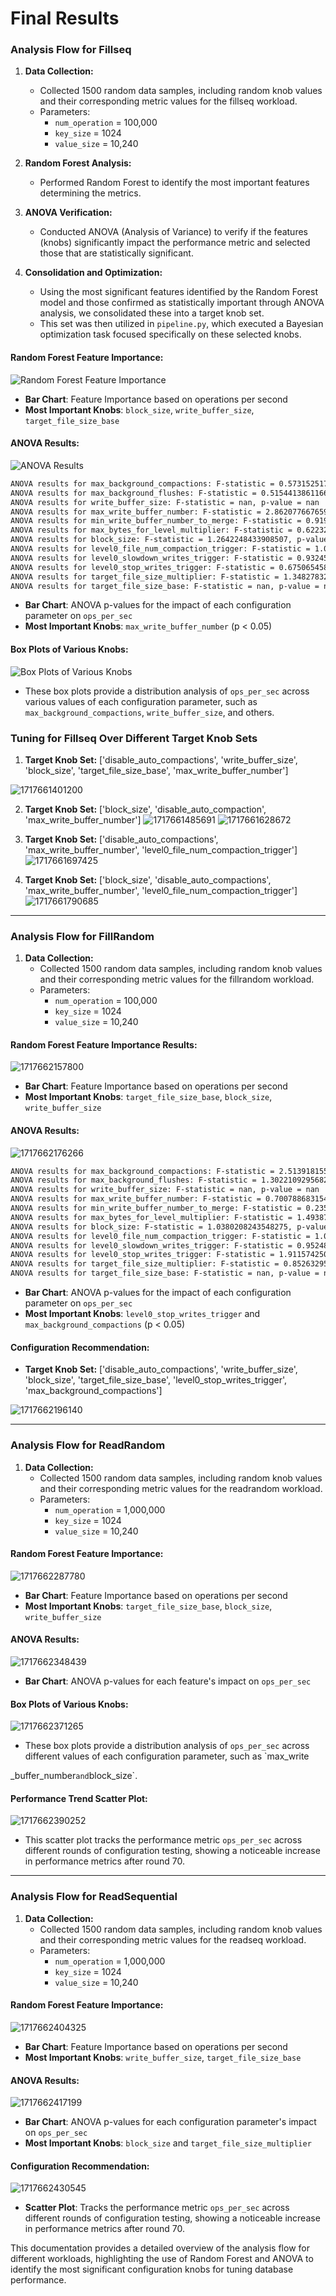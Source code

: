 # Final Results 
### Analysis Flow for Fillseq

1. **Data Collection:**
   - Collected 1500 random data samples, including random knob values and their corresponding metric values for the fillseq workload.
   - Parameters:
     - `num_operation` = 100,000
     - `key_size` = 1024
     - `value_size` = 10,240

2. **Random Forest Analysis:**
   - Performed Random Forest to identify the most important features determining the metrics.

3. **ANOVA Verification:**
   - Conducted ANOVA (Analysis of Variance) to verify if the features (knobs) significantly impact the performance metric and selected those that are statistically significant.

4. **Consolidation and Optimization:**
   - Using the most significant features identified by the Random Forest model and those confirmed as statistically important through ANOVA analysis, we consolidated these into a target knob set.
   - This set was then utilized in `pipeline.py`, which executed a Bayesian optimization task focused specifically on these selected knobs.

#### Random Forest Feature Importance:
![Random Forest Feature Importance](data/FillSeq/random_forest.png)

- **Bar Chart**: Feature Importance based on operations per second
- **Most Important Knobs**: `block_size`, `write_buffer_size`, `target_file_size_base`

#### ANOVA Results:
![ANOVA Results](data\FillSeq\Anova.png)
```bash
ANOVA results for max_background_compactions: F-statistic = 0.5731525174969918, p-value = 0.7782126465151836
ANOVA results for max_background_flushes: F-statistic = 0.5154413861166572, p-value = 0.8234408859705862
ANOVA results for write_buffer_size: F-statistic = nan, p-value = nan
ANOVA results for max_write_buffer_number: F-statistic = 2.8620776676592516, p-value = 0.008968696874632177
ANOVA results for min_write_buffer_number_to_merge: F-statistic = 0.9194865901453996, p-value = 0.4516844137673135
ANOVA results for max_bytes_for_level_multiplier: F-statistic = 0.6223234670873851, p-value = 0.8483482972655091
ANOVA results for block_size: F-statistic = 1.2642248433908507, p-value = 0.40513752152271465
ANOVA results for level0_file_num_compaction_trigger: F-statistic = 1.012969018859533, p-value = 0.43714033582124334
ANOVA results for level0_slowdown_writes_trigger: F-statistic = 0.9324543907783813, p-value = 0.5718232352207571
ANOVA results for level0_stop_writes_trigger: F-statistic = 0.6750654586881485, p-value = 0.9081611802239239
ANOVA results for target_file_size_multiplier: F-statistic = 1.3482783205643796, p-value = 0.22375738172421783
ANOVA results for target_file_size_base: F-statistic = nan, p-value = nan
```
- **Bar Chart**: ANOVA p-values for the impact of each configuration parameter on `ops_per_sec`
- **Most Important Knobs**: `max_write_buffer_number` (p < 0.05)

#### Box Plots of Various Knobs:
![Box Plots of Various Knobs](data\FillSeq\Box_plot.png)
- These box plots provide a distribution analysis of `ops_per_sec` across various values of each configuration parameter, such as `max_background_compactions`, `write_buffer_size`, and others.

### Tuning for Fillseq Over Different Target Knob Sets

1. **Target Knob Set:** ['disable_auto_compactions', 'write_buffer_size', 'block_size', 'target_file_size_base', 'max_write_buffer_number']

![1717661401200](data\FillSeq\FillSeq1.png)

2. **Target Knob Set:** ['block_size', 'disable_auto_compaction', 'max_write_buffer_number']
![1717661485691](data\FillSeq\FillSeq2.png)
![1717661628672](data\FillSeq\FillSeq3.png)
3. **Target Knob Set:** ['disable_auto_compactions', 'max_write_buffer_number', 'level0_file_num_compaction_trigger']
![1717661697425](data\FillSeq\FillSeq4.png)

4. **Target Knob Set:** ['block_size', 'disable_auto_compactions', 'max_write_buffer_number', 'level0_file_num_compaction_trigger']
![1717661790685](data\FillSeq\FillSeq5.png)

---

### Analysis Flow for FillRandom

1. **Data Collection:**
   - Collected 1500 random data samples, including random knob values and their corresponding metric values for the fillrandom workload.
   - Parameters:
     - `num_operation` = 100,000
     - `key_size` = 1024
     - `value_size` = 10,240

#### Random Forest Feature Importance Results:

![1717662157800](data\FillRandom\random_forest.png)
- **Bar Chart**: Feature Importance based on operations per second
- **Most Important Knobs**: `target_file_size_base`, `block_size`, `write_buffer_size`

#### ANOVA Results:

![1717662176266](data\FillRandom\Anova.png)
```bash
ANOVA results for max_background_compactions: F-statistic = 2.51391815511479, p-value = 0.014314490900606262
ANOVA results for max_background_flushes: F-statistic = 1.3022109295682394, p-value = 0.24534973241798305
ANOVA results for write_buffer_size: F-statistic = nan, p-value = nan
ANOVA results for max_write_buffer_number: F-statistic = 0.7007886831547335, p-value = 0.6490315737504138
ANOVA results for min_write_buffer_number_to_merge: F-statistic = 0.2354960938842213, p-value = 0.9184126802077021
ANOVA results for max_bytes_for_level_multiplier: F-statistic = 1.4938739069260867, p-value = 0.10548613377840943
ANOVA results for block_size: F-statistic = 1.0380208243548275, p-value = 0.5219002872880009
ANOVA results for level0_file_num_compaction_trigger: F-statistic = 1.0047775370860152, p-value = 0.4454629211307596
ANOVA results for level0_slowdown_writes_trigger: F-statistic = 0.9524827146217583, p-value = 0.5403165078675043
ANOVA results for level0_stop_writes_trigger: F-statistic = 1.9115742501284756, p-value = 0.002213641149434112
ANOVA results for target_file_size_multiplier: F-statistic = 0.8526329567901971, p-value = 0.5436670352041957
ANOVA results for target_file_size_base: F-statistic = nan, p-value = nan
```
- **Bar Chart**: ANOVA p-values for the impact of each configuration parameter on `ops_per_sec`
- **Most Important Knobs**: `level0_stop_writes_trigger` and `max_background_compactions` (p < 0.05)

#### Configuration Recommendation:
- **Target Knob Set:** ['disable_auto_compactions', 'write_buffer_size', 'block_size', 'target_file_size_base', 'level0_stop_writes_trigger', 'max_background_compactions']

![1717662196140](data\FillRandom\Config_rec.png)

---

### Analysis Flow for ReadRandom

1. **Data Collection:**
   - Collected 1500 random data samples, including random knob values and their corresponding metric values for the readrandom workload.
   - Parameters:
     - `num_operation` = 1,000,000
     - `key_size` = 1024
     - `value_size` = 10,240

#### Random Forest Feature Importance:

![1717662287780](data\ReadRandom\random_forest.png)
- **Bar Chart**: Feature Importance based on operations per second
- **Most Important Knobs**: `target_file_size_base`, `block_size`, `write_buffer_size`

#### ANOVA Results:
![1717662348439](data\ReadRandom\Anova.png)
- **Bar Chart**: ANOVA p-values for each feature's impact on `ops_per_sec`

#### Box Plots of Various Knobs:

![1717662371265](data\ReadRandom\Box_plot.png)
- These box plots provide a distribution analysis of `ops_per_sec` across different values of each configuration parameter, such as `max_write

_buffer_number` and `block_size`.

#### Performance Trend Scatter Plot:
![1717662390252](data\ReadRandom\Performance.png)
- This scatter plot tracks the performance metric `ops_per_sec` across different rounds of configuration testing, showing a noticeable increase in performance metrics after round 70.

---

### Analysis Flow for ReadSequential

1. **Data Collection:**
   - Collected 1500 random data samples, including random knob values and their corresponding metric values for the readseq workload.
   - Parameters:
     - `num_operation` = 1,000,000
     - `key_size` = 1024
     - `value_size` = 10,240

#### Random Forest Feature Importance:

![1717662404325](data\ReadSeq\random_forest.png)
- **Bar Chart**: Feature Importance based on operations per second
- **Most Important Knobs**: `write_buffer_size`, `target_file_size_base`

#### ANOVA Results:
![1717662417199](data\ReadSeq\Anova.png)
- **Bar Chart**: ANOVA p-values for each configuration parameter's impact on `ops_per_sec`
- **Most Important Knobs**: `block_size` and `target_file_size_multiplier`

#### Configuration Recommendation:
   ![1717662430545](data\ReadSeq\Confi_rec.png)
- **Scatter Plot**: Tracks the performance metric `ops_per_sec` across different rounds of configuration testing, showing a noticeable increase in performance metrics after round 70.

This documentation provides a detailed overview of the analysis flow for different workloads, highlighting the use of Random Forest and ANOVA to identify the most significant configuration knobs for tuning database performance.
